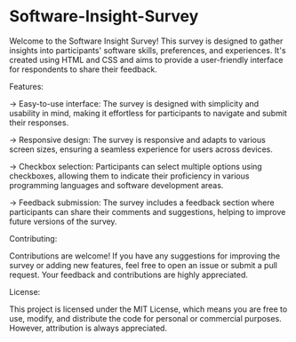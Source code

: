 # Software-Insight-Survey


Welcome to the Software Insight Survey! This survey is designed to gather insights into participants' software skills, preferences, and experiences. It's created using HTML and CSS and aims to provide a user-friendly interface for respondents to share their feedback.

Features:

-> Easy-to-use interface: The survey is designed with simplicity and usability in mind, making it effortless for participants to navigate and submit their responses.

-> Responsive design: The survey is responsive and adapts to various screen sizes, ensuring a seamless experience for users across devices.

-> Checkbox selection: Participants can select multiple options using checkboxes, allowing them to indicate their proficiency in various programming languages and software development areas.

-> Feedback submission: The survey includes a feedback section where participants can share their comments and suggestions, helping to improve future versions of the survey.


Contributing:

Contributions are welcome! If you have any suggestions for improving the survey or adding new features, feel free to open an issue or submit a pull request. Your feedback and contributions are highly appreciated.

License:

This project is licensed under the MIT License, which means you are free to use, modify, and distribute the code for personal or commercial purposes. However, attribution is always appreciated.


